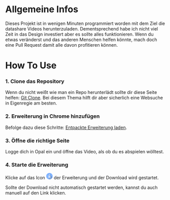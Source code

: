 # Allgemeine Infos

Dieses Projekt ist in wenigen Minuten programmiert worden mit dem Ziel die datashare Videos herunterzuladen. Dementsprechend habe ich nicht viel Zeit in das Design investiert aber es sollte alles funktionieren. Wenn du etwas veränderst und das anderen Menschen helfen könnte, mach doch eine Pull Request damit alle davon profitieren können.

# How To Use

### 1. Clone das Repository

Wenn du nicht weißt wie man ein Repo herunterlädt sollte dir diese Seite helfen: [Git Clone](https://www.gitkraken.com/learn/git/git-clone). Bei diesem Thema hilft dir aber sicherlich eine Websuche in Eigenregie am besten.

### 2. Erweiterung in Chrome hinzufügen

Befolge dazu diese Schritte: [Entpackte Erweiterung laden](https://developer.chrome.com/docs/extensions/get-started/tutorial/hello-world?#load-unpacked).

### 3. Öffne die richtige Seite

Logge dich in Opal ein und öffne das Video, als ob du es abspielen wölltest.

### 4. Starte die Erweiterung

Klicke auf das Icon <img src="icon.png" width="20"> der Erweiterung und der Download wird gestartet.

Sollte der Download nicht automatisch gestartet werden, kannst du auch manuell auf den Link klicken.
